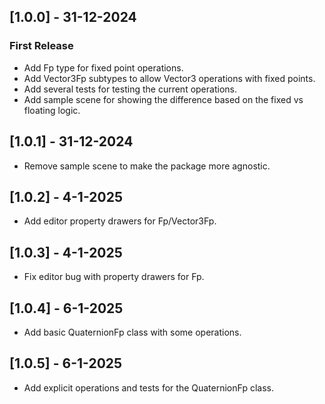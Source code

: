 ## [1.0.0] - 31-12-2024 
### First Release
- Add Fp type for fixed point operations.
- Add Vector3Fp subtypes to allow Vector3 operations with fixed points.
- Add several tests for testing the current operations.
- Add sample scene for showing the difference based on the fixed vs floating logic.  

## [1.0.1] - 31-12-2024 
- Remove sample scene to make the package more agnostic.

## [1.0.2] - 4-1-2025
- Add editor property drawers for Fp/Vector3Fp.

## [1.0.3] - 4-1-2025
- Fix editor bug with property drawers for Fp.

## [1.0.4] - 6-1-2025
- Add basic QuaternionFp class with some operations. 

## [1.0.5] - 6-1-2025
- Add explicit operations and tests for the QuaternionFp class. 